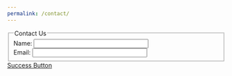 ```yaml
---
permalink: /contact/
---
```

<form>
  <fieldset>
    <legend>Contact Us</legend>
    Name: <input type="text" size="30"><br>
    Email: <input type="text" size="30"><br>
  </fieldset>
  <a href="#" class="btn--success">Success Button</a>
</form>

